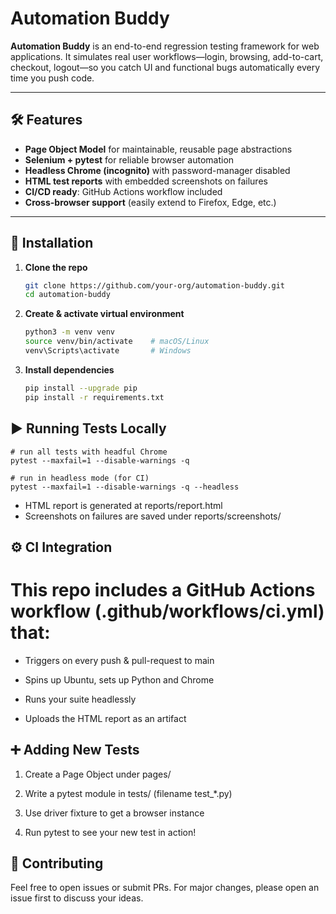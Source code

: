 # Automation Buddy

**Automation Buddy** is an end-to-end regression testing framework for web applications. It simulates real user workflows—login, browsing, add-to-cart, checkout, logout—so you catch UI and functional bugs automatically every time you push code.

---

## 🛠 Features

- **Page Object Model** for maintainable, reusable page abstractions  
- **Selenium + pytest** for reliable browser automation  
- **Headless Chrome (incognito)** with password-manager disabled  
- **HTML test reports** with embedded screenshots on failures  
- **CI/CD ready**: GitHub Actions workflow included  
- **Cross-browser support** (easily extend to Firefox, Edge, etc.)  

---

## 💾 Installation

1. **Clone the repo**  
   ```bash
   git clone https://github.com/your-org/automation-buddy.git
   cd automation-buddy
    ```
2. **Create & activate virtual environment**
    ```bash
    python3 -m venv venv
    source venv/bin/activate    # macOS/Linux
    venv\Scripts\activate       # Windows
    ```
3. **Install dependencies**
    ```bash
    pip install --upgrade pip
    pip install -r requirements.txt
    ```

## ▶️ Running Tests Locally

    # run all tests with headful Chrome
    pytest --maxfail=1 --disable-warnings -q

    # run in headless mode (for CI)
    pytest --maxfail=1 --disable-warnings -q --headless

- HTML report is generated at reports/report.html
- Screenshots on failures are saved under reports/screenshots/

## ⚙️ CI Integration
# This repo includes a GitHub Actions workflow (.github/workflows/ci.yml) that:

- Triggers on every push & pull-request to main

- Spins up Ubuntu, sets up Python and Chrome

- Runs your suite headlessly

- Uploads the HTML report as an artifact

## ➕ Adding New Tests
1. Create a Page Object under pages/

2. Write a pytest module in tests/ (filename test_*.py)

3. Use driver fixture to get a browser instance

4. Run pytest to see your new test in action!

## 🤝 Contributing
Feel free to open issues or submit PRs. For major changes, please open an issue first to discuss your ideas.

